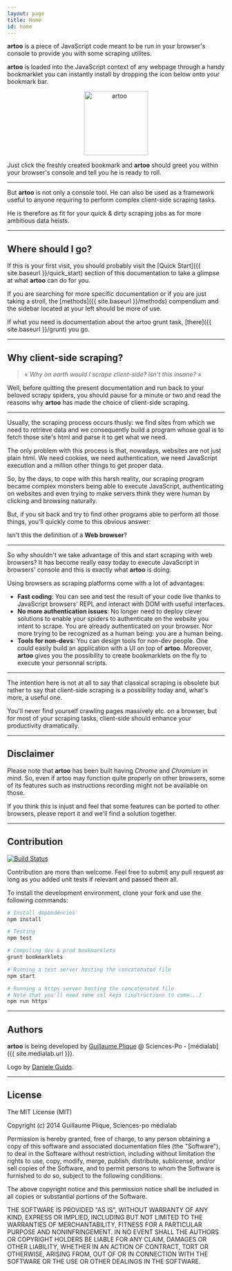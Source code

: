 ```yaml
---
layout: page
title: Home
id: home
---
```


**artoo** is a piece of JavaScript code meant to be run in your browser's console to provide you with some scraping utilites.

**artoo** is loaded into the JavaScript context of any webpage through a handy bookmarklet you can instantly install by dropping the icon below onto your bookmark bar.

<p align="center">
  <a href='{{ site.bookmarklet }}'>
    <img alt="artoo" width="148" height="148" src="{{ site.baseurl }}/public/img/artoo-icon.svg" />
  </a>
</p>

Just click the freshly created bookmark and **artoo** should greet you within your browser's console and tell you he is ready to roll.

---

But **artoo** is not only a console tool. He can also be used as a framework useful to anyone requiring to perform complex client-side scraping tasks.

He is therefore as fit for your quick & dirty scraping jobs as for more ambitious data heists.

---

## Where should I go?
If this is your first visit, you should probably visit the [Quick Start]({{ site.baseurl }}/quick_start) section of this documentation to take a glimpse at what **artoo** can do for you.

If you are searching for more specific documentation or if you are just taking a stroll, the [methods]({{ site.baseurl }}/methods) compendium and the sidebar located at your left should be more of use.

If what you need is documentation about the artoo grunt task, [there]({{ site.baseurl }}/grunt) you go.

---

## Why client-side scraping?

> &laquo; *Why on earth would I scrape client-side? Isn't this insane?* &raquo;

Well, before quitting the present documentation and run back to your beloved scrapy spiders, you should pause for a minute or two and read the reasons why **artoo** has made the choice of client-side scraping.

---

Usually, the scraping process occurs thusly: we find sites from which we need to retrieve data and we consequently build a program whose goal is to fetch those site's html and parse it to get what we need.

The only problem with this process is that, nowadays, websites are not just plain html. We need cookies, we need authentication, we need JavaScript execution and a million other things to get proper data.

So, by the days, to cope with this harsh reality, our scraping program became complex monsters being able to execute JavaScript, authenticating on websites and even trying to make servers think they were human by clicking and browsing naturally.

But, if you sit back and try to find other programs able to perform all those things, you'll quickly come to this obvious answer:

Isn't this the definition of a **Web browser**?

---

So why shouldn't we take advantage of this and start scraping with web browsers? It has become really easy today to execute JavaScript in browsers' console and this is exactly what **artoo** is doing.

Using browsers as scraping platforms come with a lot of advantages:

* **Fast coding**: You can see and test the result of your code live thanks to JavaScript browsers' REPL and interact with DOM with useful interfaces.
* **No more authentication issues**: No longer need to deploy clever solutions to enable your spiders to authenticate on the website you intent to scrape. You are already authenticated on your browser. Nor more trying to be recognized as a human being: you are a human being.
* **Tools for non-devs**: You can design tools for non-dev people. One could easily build an application with a UI on top of **artoo**. Moreover, **artoo** gives you the possibility to create bookmarklets on the fly to execute your personnal scripts.

---

The intention here is not at all to say that classical scraping is obsolete but rather to say that client-side scraping is a possibility today and, what's more, a useful one.

You'll never find yourself crawling pages massively etc. on a browser, but for most of your scraping tasks, client-side should enhance your productivity dramatically.


---

## Disclaimer
Please note that **artoo** has been built having *Chrome* and *Chromium* in mind. So, even if artoo may function quite properly on other browsers, some of its features such as instructions recording might not be available on those.

If you think this is injust and feel that some features can be ported to other browsers, please report it and we'll find a solution together.

---

## Contribution
[![Build Status](https://travis-ci.org/medialab/artoo.svg)](https://travis-ci.org/medialab/artoo)

Contribution are more than welcome. Feel free to submit any pull request as long as you added unit tests if relevant and passed them all.

To install the development environment, clone your fork and use the following commands:

```bash
# Install dependencies
npm install

# Testing
npm test

# Compiling dev & prod bookmarklets
grunt bookmarklets

# Running a test server hosting the concatenated file
npm start

# Running a https server hosting the concatenated file
# Note that you'll need some ssl keys (instructions to come...)
npm run https
```

---

## Authors
**artoo** is being developed by [Guillaume Plique](https://github.com/Yomguithereal) @ Sciences-Po - [médialab]({{ site.medialab.url }}).

Logo by [Daniele Guido](https://github.com/danieleguido).

---

## License
The MIT License (MIT)

Copyright (c) 2014 Guillaume Plique, Sciences-po médialab

Permission is hereby granted, free of charge, to any person obtaining a copy
of this software and associated documentation files (the "Software"), to deal
in the Software without restriction, including without limitation the rights
to use, copy, modify, merge, publish, distribute, sublicense, and/or sell
copies of the Software, and to permit persons to whom the Software is
furnished to do so, subject to the following conditions:

The above copyright notice and this permission notice shall be included in
all copies or substantial portions of the Software.

THE SOFTWARE IS PROVIDED "AS IS", WITHOUT WARRANTY OF ANY KIND, EXPRESS OR
IMPLIED, INCLUDING BUT NOT LIMITED TO THE WARRANTIES OF MERCHANTABILITY,
FITNESS FOR A PARTICULAR PURPOSE AND NONINFRINGEMENT. IN NO EVENT SHALL THE
AUTHORS OR COPYRIGHT HOLDERS BE LIABLE FOR ANY CLAIM, DAMAGES OR OTHER
LIABILITY, WHETHER IN AN ACTION OF CONTRACT, TORT OR OTHERWISE, ARISING FROM,
OUT OF OR IN CONNECTION WITH THE SOFTWARE OR THE USE OR OTHER DEALINGS IN
THE SOFTWARE.
